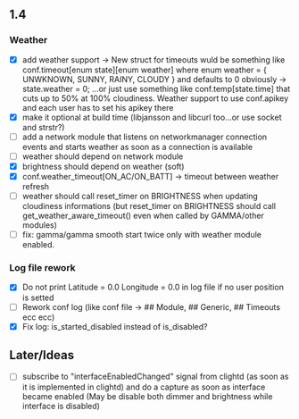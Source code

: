 ## 1.4
### Weather
- [x] add weather support -> New struct for timeouts wuld be something like conf.timeout[enum state][enum weather] where enum weather = { UNWKNOWN, SUNNY, RAINY, CLOUDY } and defaults to 0 obviously -> state.weather = 0; ...or just use something like conf.temp[state.time] that cuts up to 50% at 100% cloudiness. Weather support to use conf.apikey and each user has to set his apikey there
- [x] make it optional at build time (libjansson and libcurl too...or use socket and strstr?)
- [ ] add a network module that listens on networkmanager connection events and starts weather as soon as a connection is available
- [ ] weather should depend on network module
- [x] brightness should depend on weather (soft)
- [x] conf.weather_timeout[ON_AC/ON_BATT] -> timeout between weather refresh
- [ ] weather should call reset_timer on BRIGHTNESS when updating cloudiness informations (but reset_timer on BRIGHTNESS should call get_weather_aware_timeout() even when called by GAMMA/other modules)
- [ ] fix: gamma/gamma smooth start twice only with weather module enabled.

### Log file rework
- [x] Do not print Latitude = 0.0 Longitude = 0.0 in log file if no user position is setted
- [ ] Rework conf log (like conf file -> ## Module, ## Generic, ## Timeouts ecc ecc)
- [x] Fix log: is_started_disabled instead of is_disabled?

## Later/Ideas
- [ ] subscribe to "interfaceEnabledChanged" signal from clightd (as soon as it is implemented in clightd) and do a capture as soon as interface became enabled (May be disable both dimmer and brightness while interface is disabled)

